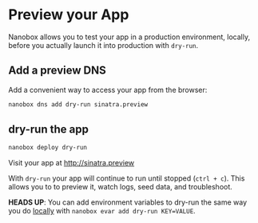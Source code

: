 # Preview your App

Nanobox allows you to test your app in a production environment, locally, before you actually launch it into production with `dry-run`.

## Add a preview DNS
Add a convenient way to access your app from the browser:

```bash
nanobox dns add dry-run sinatra.preview
```

## dry-run the app

```bash
nanobox deploy dry-run
```

Visit your app at <a href="http://sinatra.preview" target="\_blank">http://sinatra.preview</a>

With `dry-run` your app will continue to run until stopped (`ctrl + c`). This allows you to to preview it, watch logs, seed data, and troubleshoot.

**HEADS UP**: You can add environment variables to dry-run the same way you do [locally](/ruby/sinatra/local-evars) with `nanobox evar add dry-run KEY=VALUE`.
